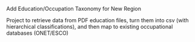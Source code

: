 Add Education/Occupation Taxonomy for New Region

Project to retrieve data from PDF education files, turn them into csv (with hierarchical classifications), and then map to existing occupational databases (ONET/ESCO)
